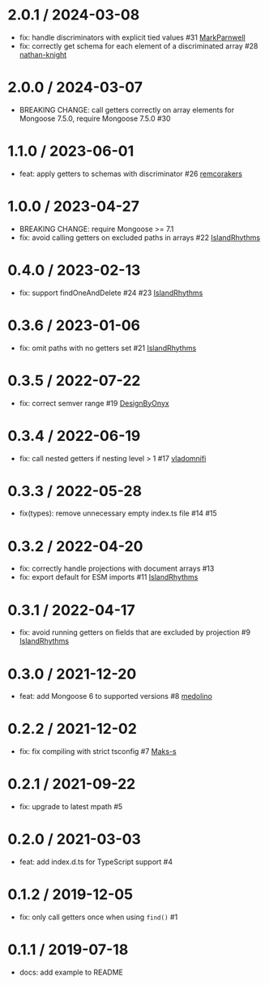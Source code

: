 2.0.1 / 2024-03-08
==================
 * fix: handle discriminators with explicit tied values #31 [MarkParnwell](https://github.com/MarkParnwell)
 * fix: correctly get schema for each element of a discriminated array #28 [nathan-knight](https://github.com/nathan-knight)

2.0.0 / 2024-03-07
==================
 * BREAKING CHANGE: call getters correctly on array elements for Mongoose 7.5.0, require Mongoose 7.5.0 #30

1.1.0 / 2023-06-01
==================
 * feat: apply getters to schemas with discriminator #26 [remcorakers](https://github.com/remcorakers)

1.0.0 / 2023-04-27
==================
 * BREAKING CHANGE: require Mongoose >= 7.1
 * fix: avoid calling getters on excluded paths in arrays #22 [IslandRhythms](https://github.com/IslandRhythms)

0.4.0 / 2023-02-13
==================
 * fix: support findOneAndDelete #24 #23 [IslandRhythms](https://github.com/IslandRhythms)

0.3.6 / 2023-01-06
==================
 * fix: omit paths with no getters set #21 [IslandRhythms](https://github.com/IslandRhythms)

0.3.5 / 2022-07-22
==================
 * fix: correct semver range #19 [DesignByOnyx](https://github.com/DesignByOnyx)

0.3.4 / 2022-06-19
==================
 * fix: call nested getters if nesting level > 1 #17 [vladomnifi](https://github.com/vladomnifi)

0.3.3 / 2022-05-28
==================
 * fix(types): remove unnecessary empty index.ts file #14 #15

0.3.2 / 2022-04-20
==================
 * fix: correctly handle projections with document arrays #13
 * fix: export default for ESM imports #11 [IslandRhythms](https://github.com/IslandRhythms)

0.3.1 / 2022-04-17
==================
 * fix: avoid running getters on fields that are excluded by projection #9 [IslandRhythms](https://github.com/IslandRhythms)

0.3.0 / 2021-12-20
==================
 * feat: add Mongoose 6 to supported versions #8 [medolino](https://github.com/medolino)

0.2.2 / 2021-12-02
==================
 * fix: fix compiling with strict tsconfig #7 [Maks-s](https://github.com/Maks-s)

0.2.1 / 2021-09-22
==================
 * fix: upgrade to latest mpath #5

0.2.0 / 2021-03-03
==================
 * feat: add index.d.ts for TypeScript support #4

0.1.2 / 2019-12-05
==================
 * fix: only call getters once when using `find()` #1

0.1.1 / 2019-07-18
==================
 * docs: add example to README
